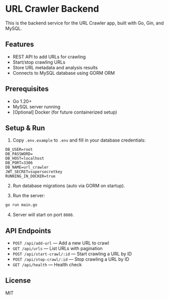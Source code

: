 # URL Crawler Backend

This is the backend service for the URL Crawler app, built with Go, Gin, and MySQL.

## Features

- REST API to add URLs for crawling
- Start/stop crawling URLs
- Store URL metadata and analysis results
- Connects to MySQL database using GORM ORM

## Prerequisites

- Go 1.20+
- MySQL server running
- [Optional] Docker (for future containerized setup)

## Setup & Run

1. Copy `.env.example` to `.env` and fill in your database credentials:

```
DB_USER=root
DB_PASSWORD=
DB_HOST=localhost
DB_PORT=3306
DB_NAME=url_crawler
JWT_SECRET=supersecretkey
RUNNING_IN_DOCKER=true

```

2. Run database migrations (auto via GORM on startup).

3. Run the server:

```bash
go run main.go
```

4. Server will start on port `8080`.

## API Endpoints

- `POST /api/add-url` — Add a new URL to crawl
- `GET /api/urls` — List URLs with pagination
- `POST /api/start-crawl/:id` — Start crawling a URL by ID
- `POST /api/stop-crawl/:id` — Stop crawling a URL by ID
- `GET /api/health` — Health check

## License

MIT
